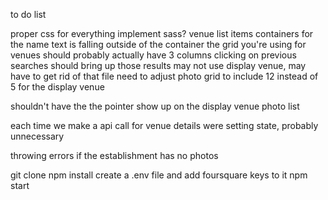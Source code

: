 to do list

proper css for everything
implement sass?
venue list items containers for the name text is falling outside of the container
the grid you're using for venues should probably actually have 3 columns
clicking on previous searches should bring up those results
may not use display venue, may have to get rid of that file
need to adjust photo grid to include 12 instead of 5 for the display venue

shouldn't have the the pointer show up on the display venue photo list

each time we make a api call for venue details were setting state, probably unnecessary

throwing errors if the establishment has no photos


git clone
npm install
create a .env file and add foursquare keys to it
npm start
